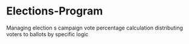 # Elections-Program

Managing election s campaign 
vote percentage calculation 
distributing voters to ballots by specific logic
